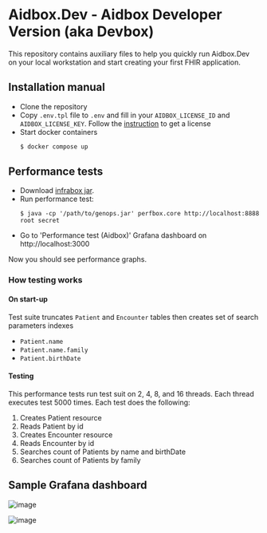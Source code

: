 # Aidbox.Dev - Aidbox Developer Version (aka Devbox)

This repository contains auxiliary files to help you quickly run
Aidbox.Dev on your local workstation and start creating your first FHIR
application.

## Installation manual

- Clone the repository
- Copy `.env.tpl` file to `.env` and fill in your `AIDBOX_LICENSE_ID` and `AIDBOX_LICENSE_KEY`. Follow the [instruction](https://docs.aidbox.app/installation/setup-aidbox.dev) to get a license
- Start docker containers
  ```bash
  $ docker compose up
  ```

## Performance tests

- Download [infrabox jar](https://storage.googleapis.com/libox/infrabox/genops.jar).
- Run performance test:
  ```
  $ java -cp '/path/to/genops.jar' perfbox.core http://localhost:8888 root secret
  ```
- Go to 'Performance test (Aidbox)' Grafana dashboard on http://localhost:3000

Now you should see performance graphs.

### How testing works

#### On start-up

Test suite truncates `Patient` and `Encounter` tables then creates set of search parameters indexes

- `Patient.name`
- `Patient.name.family`
- `Patient.birthDate`

#### Testing

This performance tests run test suit on 2, 4, 8, and 16 threads. Each thread executes test 5000 times.
Each test does the following:
1. Creates Patient resource
2. Reads Patient by id
3. Creates Encounter resource
4. Reads Encounter by id
5. Searches count of Patients by name and birthDate
6. Searches count of Patients by family


## Sample Grafana dashboard

![image](https://user-images.githubusercontent.com/9136211/147488532-78e744b1-f51f-478f-8953-657a5f93ed0b.png)

![image](https://user-images.githubusercontent.com/9136211/147488586-f19b4173-07e4-4d9a-bc70-fbc0100c5bc4.png)
